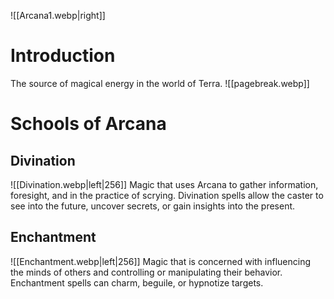 ![[Arcana1.webp|right]]

# Introduction
The source of magical energy in the world of Terra.
![[pagebreak.webp]]

# Schools of Arcana
## Divination
![[Divination.webp|left|256]]
Magic that uses Arcana to gather information, foresight, and in the practice of scrying. Divination spells allow the caster to see into the future, uncover secrets, or gain insights into the present.

## Enchantment
![[Enchantment.webp|left|256]]
Magic that is concerned with influencing the minds of others and controlling or manipulating their behavior. Enchantment spells can charm, beguile, or hypnotize targets.
